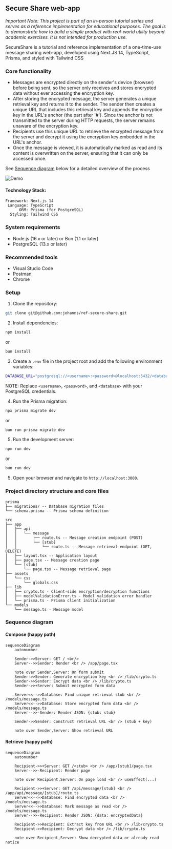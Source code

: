 ## Secure Share web-app

*Important Note: This project is part of an in-person tutorial series and serves as a reference implementation for educational purposes. The goal is to demonstrate how to build a simple product with real-world utility beyond academic exercises. It is not intended for production use.*

SecureShare is a tutorial and reference implementation of a one-time-use message sharing web-app, developed using Next.JS 14, TypeScript, Prisma, and styled with Tailwind CSS

### Core functionality

- Messages are encrypted directly on the sender's device (browser) before being sent, so the server only receives and stores encrypted data without ever accessing the encryption key.
- After storing the encrypted message, the server generates a unique retrieval key and returns it to the sender. The sender then creates a unique URL that includes this retrieval key and appends the encryption key in the URL's anchor (the part after '#'). Since the anchor is not transmitted to the server during HTTP requests, the server remains unaware of the encryption key.
- Recipients use this unique URL to retrieve the encrypted message from the server and decrypt it using the encryption key embedded in the URL's anchor.
- Once the message is viewed, it is automatically marked as read and its content is overwritten on the server, ensuring that it can only be accessed once.

See [Sequence diagram](#sequence-diagram) below for a detailed overview of the process

![Demo](/doc/screencast.gif)

#### Technology Stack:

    Framework: Next.js 14
     Language: TypeScript
          ORM: Prisma (for PostgreSQL)
      Styling: Tailwind CSS

### System requirements

- Node.js (16.x or later) or Bun (1.1 or later)
- PostgreSQL (13.x or later)

### Recommended tools

- Visual Studio Code
- Postman
- Chrome

### Setup

1. Clone the repository:

```bash
git clone git@github.com:johanns/ref-secure-share.git
```

2. Install dependencies:

```bash
npm install
```
or
```bash
bun install
```

3. Create a `.env` file in the project root and add the following environment variables:

```bash
DATABASE_URL="postgresql://<username>:<password>@localhost:5432/<database>"
```

NOTE: Replace `<username>`, `<password>`, and `<database>` with your PostgreSQL credentials.

4. Run the Prisma migration:

```bash
npx prisma migrate dev
```
or
```bash
bun run prisma migrate dev
```

5. Run the development server:

```bash
npm run dev
```
or
```bash
bun run dev
```

5. Open your browser and navigate to `http://localhost:3000`.

### Project directory structure and core files

```
prisma
├── migrations/ -- Database migration files
└── schema.prisma -- Prisma schema definition

src
├── app
│   ├── api
│   │   └── message
│   │       ├── route.ts -- Message creation endpoint (POST)
│   │       └── [stub]
│   │           └── route.ts -- Message retrieval endpoint (GET, DELETE)
│   ├── layout.tsx -- Application layout
│   ├── page.tsx -- Message creation page
│   └── [stub]
│       └── page.tsx -- Message retrieval page
├── assets
│   └── css
│       └── globals.css
├── lib
│   ├── crypto.ts - Client-side encryption/decryption functions
│   ├── modelValidationError.ts - Model validation error handler
│   └── prisma.ts - Prisma client initialization
└── models
    └── message.ts - Message model
```

### Sequence diagram

#### Compose (happy path)

```mermaid
sequenceDiagram
    autonumber

    Sender->>Server: GET / <br/>
    Server-->>Sender: Render <br /> /app/page.tsx

    note over Sender,Server: On form submit
    Sender->>Sender: Generate encryption key <br /> /lib/crypto.ts
    Sender->>Sender: Encrypt data <br /> /lib/crypto.ts
    Sender->>+Server: Submit encrypted form data

    Server<<-->>Database: Find unique retrieval stub <br /> /models/message.ts
    Server<<-->>Database: Store encrypted form data <br /> /models/message.ts
    Server-->>-Sender: Render JSON: {stub: stub}

    Sender->>Sender: Construct retrieval URL <br /> (stub + key)

    note over Sender,Server: Show retrieval URL
```

#### Retrieve (happy path)

```mermaid
sequenceDiagram
    autonumber

    Recipient->>+Server: GET /<stub> <br /> /app/[stub]/page.tsx
    Server-->>-Recipient: Render page

    note over Recipient,Server: On page load <br /> useEffect(...)

    Recipient->>+Server: GET /api/message/[stub] <br /> /app/api/message/[stub]/route.ts
    Server<<-->>Database: Find encrypted data <br /> /models/message.ts
    Server<<-->>Database: Mark message as read <br /> /models/message.ts
    Server-->>-Recipient: Render JSON: {data: encryptedData}

    Recipient->>Recipient: Extract key from URL <br /> /lib/crypto.ts
    Recipient->>Recipient: Decrypt data <br /> /lib/crypto.ts

    note over Recipient,Server: Show decrypted data or already read notice
```
